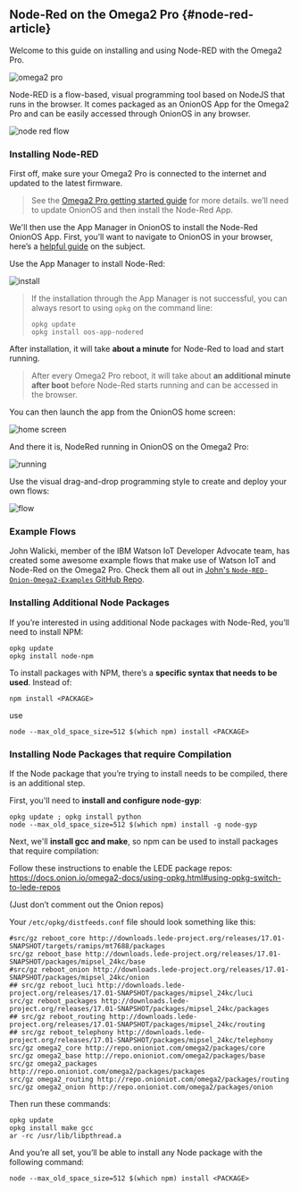 ## Node-Red on the Omega2 Pro {#node-red-article}

Welcome to this guide on installing and using Node-RED with the Omega2 Pro.

![omega2 pro](https://raw.githubusercontent.com/OnionIoT/Onion-Docs/master/Omega2/Documentation/Doing-Stuff/img/omega2-pro-iso-1.jpg)

Node-RED is a flow-based, visual programming tool based on NodeJS that runs in the browser. It comes packaged as an OnionOS App for the Omega2 Pro and can be easily accessed through OnionOS in any browser.

![node red flow](https://raw.githubusercontent.com/OnionIoT/Onion-Docs/master/Omega2/Documentation/Doing-Stuff/img/node-red-3-flow.png)

### Installing Node-RED

First off, make sure your Omega2 Pro is connected to the internet and updated to the latest firmware.

> See the [Omega2 Pro getting started guide](https://onion.io/omega2-pro-get-started/) for more details.
we’ll need to update OnionOS and then install the Node-Red App.

We'll then use the App Manager in OnionOS to install the Node-Red OnionOS App. First, you’ll want to navigate to OnionOS in your browser, here’s a [helpful guide](https://onion.io/getting-started-with-onionos/#getting-to-onionos) on the subject.

Use the App Manager to install Node-Red:

![install](https://raw.githubusercontent.com/OnionIoT/Onion-Docs/master/Omega2/Documentation/Doing-Stuff/img/node-red-0-install.png)

> If the installation through the App Manager is not successful, you can always resort to using `opkg` on the command line:
> ```
> opkg update
> opkg install oos-app-nodered
> ```

After installation, it will take **about a minute** for Node-Red to load and start running. 

> After every Omega2 Pro reboot, it will take about **an additional minute after boot** before Node-Red starts running and can be accessed in the browser.

You can then launch the app from the OnionOS home screen:

![home screen](https://raw.githubusercontent.com/OnionIoT/Onion-Docs/master/Omega2/Documentation/Doing-Stuff/img/node-red-1-home-screen.png)

And there it is, NodeRed running in OnionOS on the Omega2 Pro:

![running](https://raw.githubusercontent.com/OnionIoT/Onion-Docs/master/Omega2/Documentation/Doing-Stuff/img/node-red-2-empty-flow.png)

Use the visual drag-and-drop programming style to create and deploy your own flows:

![flow](https://raw.githubusercontent.com/OnionIoT/Onion-Docs/master/Omega2/Documentation/Doing-Stuff/img/node-red-3-flow.png)

### Example Flows

John Walicki, member of the IBM Watson IoT Developer Advocate team, has created some awesome example flows that make use of Watson IoT and Node-Red on the Omega2 Pro. Check them all out in [John's `Node-RED-Onion-Omega2-Examples` GitHub Repo](https://github.com/johnwalicki/Node-RED-Onion-Omega2-Examples).

### Installing Additional Node Packages
If you’re interested in using additional Node packages with Node-Red, you’ll need to install NPM:
```
opkg update
opkg install node-npm
```

To install packages with NPM, there’s a **specific syntax that needs to be used**.
Instead of:
```
npm install <PACKAGE>
```
use
```
node --max_old_space_size=512 $(which npm) install <PACKAGE>
```

### Installing Node Packages that require Compilation
If the Node package that you’re trying to install needs to be compiled, there is an additional step.

First, you'll need to **install and configure node-gyp**:
```
opkg update ; opkg install python
node --max_old_space_size=512 $(which npm) install -g node-gyp
```

Next, we'll **install gcc and make**, so npm can be used to install packages that require compilation:

Follow these instructions to enable the LEDE package repos: https://docs.onion.io/omega2-docs/using-opkg.html#using-opkg-switch-to-lede-repos

(Just don’t comment out the Onion repos)

Your `/etc/opkg/distfeeds.conf` file should look something like this:
```
#src/gz reboot_core http://downloads.lede-project.org/releases/17.01-SNAPSHOT/targets/ramips/mt7688/packages
src/gz reboot_base http://downloads.lede-project.org/releases/17.01-SNAPSHOT/packages/mipsel_24kc/base
#src/gz reboot_onion http://downloads.lede-project.org/releases/17.01-SNAPSHOT/packages/mipsel_24kc/onion
## src/gz reboot_luci http://downloads.lede-project.org/releases/17.01-SNAPSHOT/packages/mipsel_24kc/luci
src/gz reboot_packages http://downloads.lede-project.org/releases/17.01-SNAPSHOT/packages/mipsel_24kc/packages
## src/gz reboot_routing http://downloads.lede-project.org/releases/17.01-SNAPSHOT/packages/mipsel_24kc/routing
## src/gz reboot_telephony http://downloads.lede-project.org/releases/17.01-SNAPSHOT/packages/mipsel_24kc/telephony
src/gz omega2_core http://repo.onioniot.com/omega2/packages/core
src/gz omega2_base http://repo.onioniot.com/omega2/packages/base
src/gz omega2_packages http://repo.onioniot.com/omega2/packages/packages
src/gz omega2_routing http://repo.onioniot.com/omega2/packages/routing
src/gz omega2_onion http://repo.onioniot.com/omega2/packages/onion
```

Then run these commands:
```
opkg update
opkg install make gcc
ar -rc /usr/lib/libpthread.a
```

And you’re all set, you’ll be able to install any Node package with the following command:
```
node --max_old_space_size=512 $(which npm) install <PACKAGE>
```
